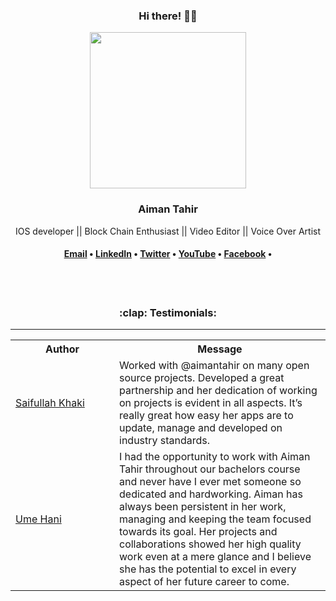 <div align="center">
    <h3>Hi there! 👋🤓</h3>
    <img width="250" align='center' src="https://user-images.githubusercontent.com/52401617/124347740-833eb380-dbff-11eb-8c2b-58afe260f210.jpg">
    <h3>Aiman Tahir</h3>
    <p>IOS developer || Block Chain Enthusiast || Video Editor || Voice Over Artist</p>
    
<h4> <a href="aimantahir1225@gmail.com">Email</a> • <a href="https://www.linkedin.com/in/aimantahir1225/">LinkedIn</a> • <a href="https://twitter.com/aimantahir1225">Twitter</a> • <a href="https://www.youtube.com/channel/UCWnRYT9gxFiT3zPoUbpqylQ">YouTube</a> • <a href="https://www.facebook.com/aiman.tahir.3511">Facebook</a> •</h4>
<br>    
</div>


<br>
<h3 align="center">:clap: Testimonials:</h3>
<hr>
<table>
  <tr>
    <th>Author</th>
    <th>Message</th>
  </tr>
  <tr>
    <td width="150"><a target="_blank" href="https://github.com/SaifKhaki">Saifullah Khaki</a></td>
    <td>Worked with @aimantahir on many open source projects. Developed a great partnership and her dedication of working on projects is evident in all aspects. It’s really great how easy her apps are to update, manage and developed on industry standards.</td>
  </tr>
  <tr>
    <td><a target="_blank" href="https://github.com/Um-e-Hani">Ume Hani</a></td>
    <td>I had the opportunity to work with Aiman Tahir throughout our bachelors course and never have I ever met someone so dedicated and hardworking. Aiman has always been persistent in her work, managing and keeping the team focused towards its goal. Her projects and collaborations showed her high quality work even at a mere glance and I believe she has the potential to excel in every aspect of her future career to come.</td>
  </tr>
</table>
<br>

